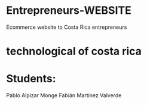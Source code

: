 # Entrepreneurs-WEBSITE
Ecommerce website to Costa Rica entrepreneurs

# technological of costa rica

# Students:
Pablo Alpizar Monge 
Fabián Martinez Valverde
